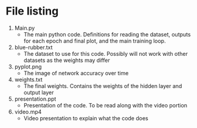 
# File listing
1. Main.py
    - The main python code. Definitions for reading the dataset, outputs for each epoch and final plot, and the main training loop.
2. blue-rubber.txt
    - The dataset to use for this code. Possibly will not work with other datasets as the weights may differ
3. pyplot.png
    - The image of network accuracy over time
4. weights.txt
    - The final weights. Contains the weights of the hidden layer and output layer
5. presentation.ppt
    - Presentation of the code. To be read along with the video portion
6. video.mp4
    - Video presentation to explain what the code does
